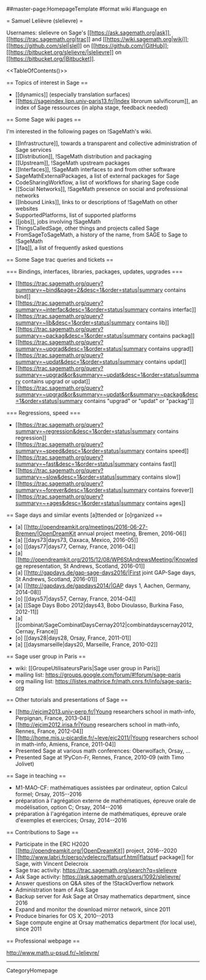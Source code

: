 ##master-page:HomepageTemplate
#format wiki
#language en

= Samuel Lelièvre (slelievre) =

Usernames: slelievre on Sage's
[[https://ask.sagemath.org|ask]],
[[https://trac.sagemath.org|trac]] and
[[https://wiki.sagemath.org|wiki]];
[[https://github.com/slel|slel]] on [[https://github.com/|GitHub]];
[[https://bitbucket.org/slelievre/|slelievre]] on [[https://bitbucket.org/|Bitbucket]].

<<TableOfContents()>>
 
== Topics of interest in Sage ==

  * [[dynamics]] (especially translation surfaces)
  * [[https://sageindex.lipn.univ-paris13.fr/|Index librorum salvificorum]], an index of Sage ressources (in alpha stage, feedback needed)

== Some Sage wiki pages ==

I'm interested in the following pages on !SageMath's wiki.

  * [[Infrastructure]], towards a transparent and collective administration of Sage services
  * [[Distribution]], !SageMath distribution and packaging
  * [[Upstream]], !SageMath upstream packages
  * [[Interfaces]], !SageMath interfaces to and from other software
  * SageMathExternalPackages, a list of external packages for Sage
  * CodeSharingWorkflow, a list of workflows for sharing Sage code
  * [[Social Networks]], !SageMath presence on social and professional networks
  * [[Inbound Links]], links to or descriptions of !SageMath on other websites
  * SupportedPlatforms, list of supported platforms
  * [[jobs]], jobs involving !SageMath
  * ThingsCalledSage, other things and projects called Sage
  * FromSageToSageMath, a history of the name, from SAGE to Sage to !SageMath
  * [[faq]], a list of frequently asked questions

== Some Sage trac queries and tickets ==

=== Bindings, interfaces, libraries, packages, updates, upgrades ===

  * [[https://trac.sagemath.org/query?summary=~bind&page=2&desc=1&order=status|summary contains bind]]
  * [[https://trac.sagemath.org/query?summary=~interfac&desc=1&order=status|summary contains interfac]]
  * [[https://trac.sagemath.org/query?summary=~lib&desc=1&order=status|summary contains lib]]
  * [[https://trac.sagemath.org/query?summary=~packag&desc=1&order=status|summary contains packag]]
  * [[https://trac.sagemath.org/query?summary=~upgrad&desc=1&order=status|summary contains upgrad]]
  * [[https://trac.sagemath.org/query?summary=~updat&desc=1&order=status|summary contains updat]]
  * [[https://trac.sagemath.org/query?summary=~upgrad&or&summary=~updat&desc=1&order=status|summary contains upgrad or updat]]
  * [[https://trac.sagemath.org/query?summary=~upgrad&or&summary=~updat&or&summary=~packag&desc=1&order=status|summary contains "upgrad" or "updat" or "packag"]]

=== Regressions, speed ===

  * [[https://trac.sagemath.org/query?summary=~regression&desc=1&order=status|summary contains regression]]
  * [[https://trac.sagemath.org/query?summary=~speed&desc=1&order=status|summary contains speed]]
  * [[https://trac.sagemath.org/query?summary=~fast&desc=1&order=status|summary contains fast]]
  * [[https://trac.sagemath.org/query?summary=~slow&desc=1&order=status|summary contains slow]]
  * [[https://trac.sagemath.org/query?summary=~forever&desc=1&order=status|summary contains forever]]
  * [[https://trac.sagemath.org/query?summary=~+ages&desc=1&order=status|summary contains ages]]

== Sage days and similar events [a]ttended or [o]rganized ==

  * [a] [[http://opendreamkit.org/meetings/2016-06-27-Bremen/|OpenDreamKit annual project meeting, Bremen, 2016-06]]
  * [a] [[days73|days73, Oaxaca, Mexico, 2016-05]]
  * [o] [[days77|days77, Cernay, France, 2016-04]]
  * [a] [[http://opendreamkit.org/2015/12/08/WP6StAndrewsMeeting/|Knowledge representation, St Andrews, Scotland, 2016-01]]
  * [a] [[http://gapdays.de/gap-sage-days2016/|First joint GAP-Sage days, St Andrews, Scotland, 2016-01]]
  * [a] [[http://gapdays.de/gapdays2014/|GAP days 1, Aachen, Germany, 2014-08]]
  * [o] [[days57|days57, Cernay, France, 2014-04]]
  * [a] [[Sage Days Bobo 2012|days43, Bobo Dioulasso, Burkina Faso, 2012-11]]
  * [a] [[combinat/SageCombinatDaysCernay2012|combinatdayscernay2012, Cernay, France]]
  * [o] [[days28|days28, Orsay, France, 2011-01]]
  * [a] [[daysmarseille|days20, Marseille, France, 2010-02]]
 
== Sage user group in Paris ==

  * wiki: [[GroupeUtilisateursParis|Sage user group in Paris]]
  * mailing list: https://groups.google.com/forum/#!forum/sage-paris
  * org mailing list: https://listes.mathrice.fr/math.cnrs.fr/info/sage-paris-org

== Other tutorials and presentations of Sage ==

  * [[http://ejcim2013.univ-perp.fr/|Young researchers school in math-info, Perpignan, France, 2013-04]]
  * [[http://ejcim2012.irisa.fr|Young researchers school in math-info, Rennes, France, 2012-04]]
  * [[http://home.mis.u-picardie.fr/~leve/ejc2011/|Young researchers school in math-info, Amiens, France, 2011-04]]
  * Presented Sage at various math conferences: Oberwolfach, Orsay, ...
  * Presented Sage at !PyCon-Fr, Rennes, France, 2010-09 (with Timo Jolivet)
 
== Sage in teaching ==

  * M1-MAO-CF: mathématiques assistées par ordinateur, option Calcul formel; Orsay, 2015--2016
  * préparation à l'agrégation externe de mathématiques, épreuve orale de modélisation, option C; Orsay, 2014--2016
  * préparation à l'agrégation interne de mathématiques, épreuve orale d'exemples et exercices; Orsay, 2014--2016

== Contributions to Sage ==

  * Participate in the ERC H2020 [[http://opendreamkit.org/|OpenDreamKit]] project, 2016--2020
  * [[http://www.labri.fr/perso/vdelecro/flatsurf.html|flatsurf package]] for Sage, with Vincent Delecroix
  * Sage trac activity: https://trac.sagemath.org/search?q=slelievre
  * Ask Sage activity: https://ask.sagemath.org/users/1092/slelievre/
  * Answer questions on Q&A sites of the !StackOverflow network
  * Administration team of Ask Sage
  * Backup server for Ask Sage at Orsay mathematics department, since 2016
  * Expand and monitor the download mirror network, since 2011
  * Produce binaries for OS X, 2010--2013
  * Sage compute engine at Orsay mathematics department (for local use), since 2011

== Professional webpage ==

http://www.math.u-psud.fr/~lelievre/

----
CategoryHomepage
